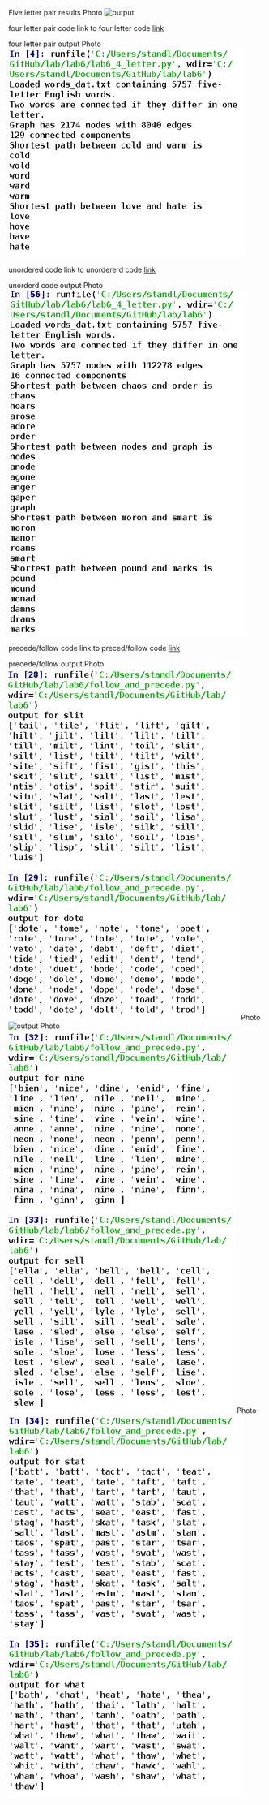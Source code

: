 Five letter pair results
Photo ![output](lab6_part.PNG)

four letter pair code
link to four letter code [link](https://github.com/lucasfs2020/lab/blob/master/lab6/lab6_4_letter.py)

four letter pair output
Photo ![output](lab6_4_letter_output.PNG)

unordered code
link to unordererd code [link](https://github.com/lucasfs2020/lab/blob/master/lab6/lab6_unordered.py)

unorderd code output
Photo ![output](lab6_unordered.PNG)

precede/follow code
link to preced/follow code [link](https://github.com/lucasfs2020/lab/blob/master/lab6/follow_and_precede.py)

precede/follow output
Photo ![output](follow_and_precede_output_1.PNG)
Photo ![output](follow_and_precede_ouptut_2.PNG)
Photo ![output](follow_and_precede_output_3.PNG)
Photo ![output](follow_and_precede_output_4.PNG)
